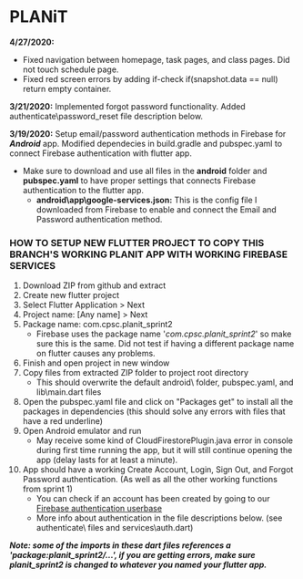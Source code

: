 # PLANiT

**4/27/2020:** 
- Fixed navigation between homepage, task pages, and class pages. Did not touch schedule page.
- Fixed red screen errors by adding if-check if(snapshot.data == null) return empty container.

**3/21/2020:** Implemented forgot password functionality. Added authenticate\password_reset file description below.

**3/19/2020:** Setup email/password authentication methods in Firebase for ***Android*** app. Modified dependecies in build.gradle and pubspec.yaml to connect Firebase authentication with flutter app.
- Make sure to download and use all files in the **android** folder and **pubspec.yaml** to have proper settings that connects Firebase authentication to the flutter app.
  - **android\app\google-services.json:** This is the config file I downloaded from Firebase to enable and connect the Email and Password authentication method.

  
### HOW TO SETUP NEW FLUTTER PROJECT TO COPY THIS BRANCH'S WORKING PLANIT APP WITH WORKING FIREBASE SERVICES
1. Download ZIP from github and extract
2. Create new flutter project
3. Select Flutter Application > Next
4. Project name: [Any name] > Next
5. Package name: com.cpsc.planit_sprint2
   - Firebase uses the package name '_com.cpsc.planit_sprint2_' so make sure this is the same. Did not test if having a different package name on flutter causes any problems.
6. Finish and open project in new window
7. Copy files from extracted ZIP folder to project root directory
   - This should overwrite the default android\\ folder, pubspec.yaml, and lib\main.dart files
8. Open the pubspec.yaml file and click on "Packages get" to install all the packages in dependencies (this should solve any errors with files that have a red underline)
9. Open Android emulator and run
   - May receive some kind of CloudFirestorePlugin.java error in console during first time running the app, but it will still continue opening the app (delay lasts for at least a minute).
10. App should have a working Create Account, Login, Sign Out, and Forgot Password authentication. (As well as all the other working functions from sprint 1)
    - You can check if an account has been created by going to our [Firebase authentication userbase](https://console.firebase.google.com/u/2/project/planit-573b1/authentication/users)
    - More info about authentication in the file descriptions below. (see authenticate\\ files and services\\auth.dart)


***Note: some of the imports in these dart files references a 'package:planit_sprint2/...', if you are getting errors, make sure planit_sprint2 is changed to whatever you named your flutter app.***
